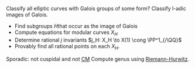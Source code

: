 Classify all elliptic curves with Galois groups of some form?
Classify l-adic images of Galois.

- Find subgroups $H$that occur as the image of Galois
- Compute equations for modular curves $X_H$
- Determine rational $j$ invariants  $j_H: X_H \to X(1) \cong \PP^1_{/\QQ}$
- Provably find all rational points on each $X_H$.

Sporadic: not cuspidal and not [CM](complex%20multiplication.md)
Compute genus using [Riemann-Hurwitz](Riemann-Hurwitz).